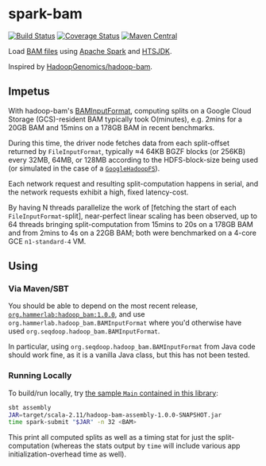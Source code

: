 # spark-bam
[![Build Status](https://travis-ci.org/hammerlab/spark-bam.svg?branch=master)](https://travis-ci.org/hammerlab/spark-bam)
[![Coverage Status](https://coveralls.io/repos/github/hammerlab/spark-bam/badge.svg?branch=master)](https://coveralls.io/github/hammerlab/spark-bam?branch=master)
[![Maven Central](https://img.shields.io/maven-central/v/org.hammerlab/spark-bam_2.11.svg?maxAge=600)](http://search.maven.org/#search%7Cga%7C1%7Cspark-bam)

Load [BAM files](http://samtools.github.io/hts-specs/SAMv1.pdf) using [Apache Spark](https://spark.apache.org/) and [HTSJDK](https://github.com/samtools/htsjdk).

Inspired by [HadoopGenomics/hadoop-bam](https://github.com/HadoopGenomics/Hadoop-BAM).

## Impetus

With hadoop-bam's [BAMInputFormat](https://github.com/HadoopGenomics/Hadoop-BAM/blob/7.8.0/src/main/java/org/seqdoop/hadoop_bam/BAMInputFormat.java), computing splits on a Google Cloud Storage (GCS)-resident BAM typically took O(minutes), e.g. 2mins for a 20GB BAM and 15mins on a 178GB BAM in recent benchmarks.

During this time, the driver node fetches data from each split-offset returned by `FileInputFormat`, typically ≈4 64KB BGZF blocks (or 256KB) every 32MB, 64MB, or 128MB according to the HDFS-block-size being used (or simulated in the case of a [`GoogleHadoopFS`](https://github.com/GoogleCloudPlatform/bigdata-interop/blob/v1.6.1/gcs/src/main/java/com/google/cloud/hadoop/fs/gcs/GoogleHadoopFS.java)). 

Each network request and resulting split-computation happens in serial, and the network requests exhibit a high, fixed latency-cost.
 
By having N threads parallelize the work of [fetching the start of each `FileInputFormat`-split], near-perfect linear scaling has been observed, up to 64 threads bringing split-computation from 15mins to 20s on a 178GB BAM and from 2mins to 4s on a 22GB BAM; both were benchmarked on a 4-core GCE `n1-standard-4` VM.

## Using

### Via Maven/SBT
You should be able to depend on the most recent release, [`org.hammerlab:hadoop_bam:1.0.0`](https://oss.sonatype.org/content/repositories/releases/org/hammerlab/hadoop-bam_2.11/1.0.0/), and use `org.hammerlab.hadoop_bam.BAMInputFormat` where you'd otherwise have used `org.seqdoop.hadoop_bam.BAMInputFormat`.

In particular, using `org.seqdoop.hadoop_bam.BAMInputFormat` from Java code should work fine, as it is a vanilla Java class, but this has not been tested.

### Running Locally
To build/run locally, try [the sample `Main` contained in this library](src/main/scala/org/hammerlab/hadoop_bam/Main.scala):

```bash
sbt assembly
JAR=target/scala-2.11/hadoop-bam-assembly-1.0.0-SNAPSHOT.jar
time spark-submit "$JAR" -n 32 <BAM>
```

This print all computed splits as well as a timing stat for just the split-computation (whereas the stats output by `time` will include various app initialization-overhead time as well).


